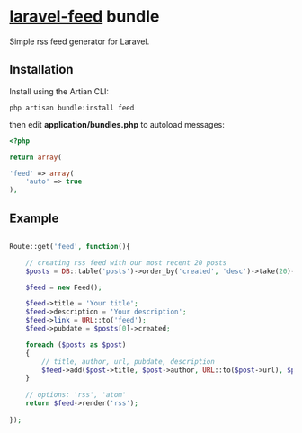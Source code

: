 # [laravel-feed](http://roumen.me/projects/laravel-feed) bundle

Simple rss feed generator for Laravel.


## Installation

Install using the Artian CLI:

	php artisan bundle:install feed

then edit **application/bundles.php** to autoload messages:

```php
<?php

return array(

'feed' => array(
	'auto' => true
),

```

## Example


```php

Route::get('feed', function(){

    // creating rss feed with our most recent 20 posts
    $posts = DB::table('posts')->order_by('created', 'desc')->take(20)->get();

    $feed = new Feed();

    $feed->title = 'Your title';
    $feed->description = 'Your description';
    $feed->link = URL::to('feed');
    $feed->pubdate = $posts[0]->created;

    foreach ($posts as $post)
    {
        // title, author, url, pubdate, description
        $feed->add($post->title, $post->author, URL::to($post->url), $post->created, $post->description);
    }
    
    // options: 'rss', 'atom'
    return $feed->render('rss');
    
});

```

